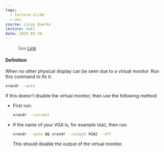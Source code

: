 ```yaml
---
tags:
  - lecture-slide
  - uni
course: Linux Querks
lecture: null
date: 2025-03-26
---
```

> See [Link](https://askubuntu.com/questions/366813/disable-second-non-existent-screen-from-command-line)
#### Definition
When no other physical display can be seen due to a virtual monitor.
Run this command to fix it:
```bash
xrandr --auto
```
If this doesn't disable the virtual monitor, then use the following method:
- First run:
    ```bash
    xrandr --current
    ```
- If the name of your VGA is, for example `VGA2`, then run:
    ```bash
    xrandr --auto && xrandr --output VGA2 --off
    ```
    This should disable the output of the virtual monitor.